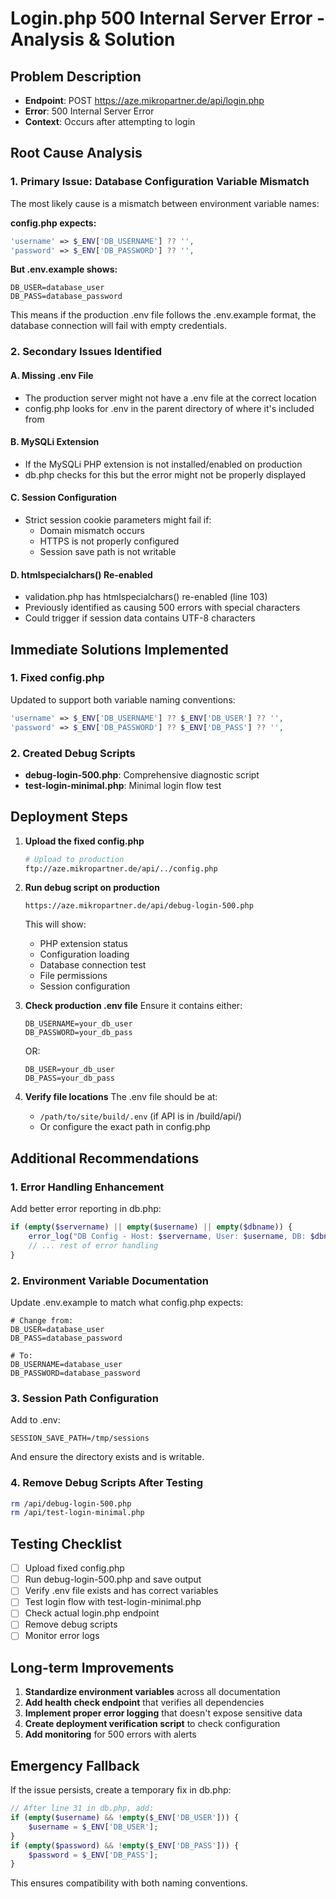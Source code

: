 # Login.php 500 Internal Server Error - Analysis & Solution

## Problem Description
- **Endpoint**: POST https://aze.mikropartner.de/api/login.php
- **Error**: 500 Internal Server Error
- **Context**: Occurs after attempting to login

## Root Cause Analysis

### 1. Primary Issue: Database Configuration Variable Mismatch
The most likely cause is a mismatch between environment variable names:

**config.php expects:**
```php
'username' => $_ENV['DB_USERNAME'] ?? '',
'password' => $_ENV['DB_PASSWORD'] ?? '',
```

**But .env.example shows:**
```
DB_USER=database_user
DB_PASS=database_password
```

This means if the production .env file follows the .env.example format, the database connection will fail with empty credentials.

### 2. Secondary Issues Identified

#### A. Missing .env File
- The production server might not have a .env file at the correct location
- config.php looks for .env in the parent directory of where it's included from

#### B. MySQLi Extension
- If the MySQLi PHP extension is not installed/enabled on production
- db.php checks for this but the error might not be properly displayed

#### C. Session Configuration
- Strict session cookie parameters might fail if:
  - Domain mismatch occurs
  - HTTPS is not properly configured
  - Session save path is not writable

#### D. htmlspecialchars() Re-enabled
- validation.php has htmlspecialchars() re-enabled (line 103)
- Previously identified as causing 500 errors with special characters
- Could trigger if session data contains UTF-8 characters

## Immediate Solutions Implemented

### 1. Fixed config.php
Updated to support both variable naming conventions:
```php
'username' => $_ENV['DB_USERNAME'] ?? $_ENV['DB_USER'] ?? '',
'password' => $_ENV['DB_PASSWORD'] ?? $_ENV['DB_PASS'] ?? '',
```

### 2. Created Debug Scripts
- **debug-login-500.php**: Comprehensive diagnostic script
- **test-login-minimal.php**: Minimal login flow test

## Deployment Steps

1. **Upload the fixed config.php**
   ```bash
   # Upload to production
   ftp://aze.mikropartner.de/api/../config.php
   ```

2. **Run debug script on production**
   ```
   https://aze.mikropartner.de/api/debug-login-500.php
   ```
   This will show:
   - PHP extension status
   - Configuration loading
   - Database connection test
   - File permissions
   - Session configuration

3. **Check production .env file**
   Ensure it contains either:
   ```
   DB_USERNAME=your_db_user
   DB_PASSWORD=your_db_pass
   ```
   OR:
   ```
   DB_USER=your_db_user
   DB_PASS=your_db_pass
   ```

4. **Verify file locations**
   The .env file should be at:
   - `/path/to/site/build/.env` (if API is in /build/api/)
   - Or configure the exact path in config.php

## Additional Recommendations

### 1. Error Handling Enhancement
Add better error reporting in db.php:
```php
if (empty($servername) || empty($username) || empty($dbname)) {
    error_log("DB Config - Host: $servername, User: $username, DB: $dbname");
    // ... rest of error handling
}
```

### 2. Environment Variable Documentation
Update .env.example to match what config.php expects:
```
# Change from:
DB_USER=database_user
DB_PASS=database_password

# To:
DB_USERNAME=database_user
DB_PASSWORD=database_password
```

### 3. Session Path Configuration
Add to .env:
```
SESSION_SAVE_PATH=/tmp/sessions
```
And ensure the directory exists and is writable.

### 4. Remove Debug Scripts After Testing
```bash
rm /api/debug-login-500.php
rm /api/test-login-minimal.php
```

## Testing Checklist

- [ ] Upload fixed config.php
- [ ] Run debug-login-500.php and save output
- [ ] Verify .env file exists and has correct variables
- [ ] Test login flow with test-login-minimal.php
- [ ] Check actual login.php endpoint
- [ ] Remove debug scripts
- [ ] Monitor error logs

## Long-term Improvements

1. **Standardize environment variables** across all documentation
2. **Add health check endpoint** that verifies all dependencies
3. **Implement proper error logging** that doesn't expose sensitive data
4. **Create deployment verification script** to check configuration
5. **Add monitoring** for 500 errors with alerts

## Emergency Fallback

If the issue persists, create a temporary fix in db.php:
```php
// After line 31 in db.php, add:
if (empty($username) && !empty($_ENV['DB_USER'])) {
    $username = $_ENV['DB_USER'];
}
if (empty($password) && !empty($_ENV['DB_PASS'])) {
    $password = $_ENV['DB_PASS'];
}
```

This ensures compatibility with both naming conventions.